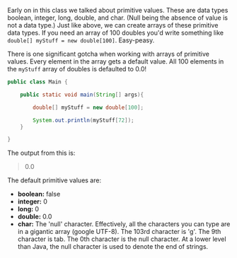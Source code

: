 Early on in this class we talked about primitive values. These are data types boolean, integer, long, double, and char. (Null being the absence of value is not a data type.) Just like above, we can create arrays of these primitive data types. If you need an array of 100 doubles you'd write something like `double[] myStuff = new double[100]`. Easy-peasy. 

There is one significant gotcha when working with arrays of primitive values. Every element in the array gets a default value. All 100 elements in the `myStuff` array of doubles is defaulted to 0.0! 

```java
public class Main {

    public static void main(String[] args){

        double[] myStuff = new double[100];

        System.out.println(myStuff[72]);
    }

}
```

The output from this is:

> 0.0

The default primitive values are:

* **boolean:** false
* **integer:** 0
* **long:** 0
* **double:** 0.0
* **char:** The 'null' character. Effectively, all the characters you can type are in a gigantic array (google UTF-8). The 103rd character is 'g'. The 9th character is tab. The 0th character is the null character. At a lower level than Java, the null character is used to denote the end of strings.
